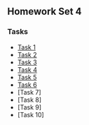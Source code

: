 ## Homework Set 4

### Tasks

* [Task 1](https://lsdroubay.github.io/math5610/softwaremanual/scalematrix)
* [Task 2](https://lsdroubay.github.io/math5610/softwaremanual/MatrixSum)
* [Task 3](https://lsdroubay.github.io/math5610/softwaremanual/OuterProduct)
* [Task 4](https://lsdroubay.github.io/math5610/softwaremanual/DiagSolve)
* [Task 5](https://lsdroubay.github.io/math5610/softwaremanual/BackSubstitution)
* [Task 6](https://lsdroubay.github.io/math5610/softwaremanual/ForwardSubstitution)
* [Task 7]
* [Task 8]
* [Task 9]
* [Task 10]
